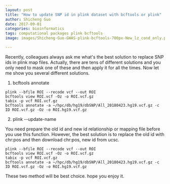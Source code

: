 ```yaml
---
layout: post
title: "How to update SNP id in plink dataset with bcftools or plink"
author: Shicheng Guo
date: 2017-09-01
categories: bioinformatics
tags: computational packages plink bcftools
image: images/Shicheng-Guo-GWAS-plink-bcftools-700px-New_lz_cond_only.png	

---
```


Recently, colleagues always ask me what's the best solution to replace SNP ids in plink map files. Actually, there are tens of different solutions and you only need to mask one of these and then apply it for all the times. Now let me show you several different solutions. 

1. bcftools annotate

```
plink --bfile ROI --recode vcf --out ROI
bcftools view ROI.vcf -Oz -o ROI.vcf.gz
tabix -p vcf ROI.vcf.gz
bcftools annotate -a ~/hpc/db/hg19/dbSNP/All_20180423.hg19.vcf.gz -c ID ROI.vcf.gz -Oz -o ROI.hg19.vcf.gz
```

2. plink --update-name

You need prepare the old id and new id relationship or mapping file before you use this function. However, the best solution is to replace the old id with chr:pos and then download chr:pos, new id from ucsc.

```
plink --bfile ROI --recode vcf --out ROI
bcftools view ROI.vcf -Oz -o ROI.vcf.gz
tabix -p vcf ROI.vcf.gz
bcftools annotate -a ~/hpc/db/hg19/dbSNP/All_20180423.hg19.vcf.gz -c ID ROI.vcf.gz -Oz -o ROI.hg19.vcf.gz
```

These two method will be best choice. hope you enjoy it. 
